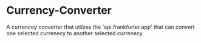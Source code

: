 # Currency-Converter

A currencey converter that utilzes the 'api.frankfurter.app' that can convert one selected currenecy to another selected currenecy
